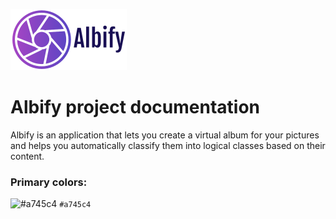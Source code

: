 ![Albify](https://raw.githubusercontent.com/RSOTeam13/documentation/main/resources/logo-dark.png)

# Albify project documentation
Albify is an application that lets you create a virtual album for your pictures and helps you automatically classify them into logical classes based on their content.



### Primary colors:
![#a745c4](https://via.placeholder.com/15/a745c4/000000?text=+) `#a745c4`
